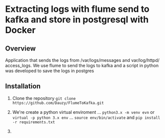 # Extracting logs with flume send to kafka and store in postgresql with Docker

## Overview
Application that sends the logs from /var/logs/messages and var/log/httpd/ access_logs.
We use flume to send the logs to kafka and a script in python was developed to save the logs in postgres


## Installation

1. Clone the repository ` git clone https://github.com/Dauzy/FlumeToKafka.git ` 

2. We're create a python virtual enviroment
... `python3.x -m venv evn` or `virtual -p python 3.x env`
... `source env/bin/activate` and `pip install -r requirements.txt`

3. 
